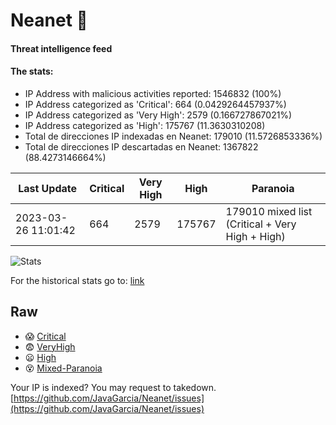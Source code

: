 # Neanet :hocho:
#### Threat intelligence feed
#### The stats:

- IP Address with malicious activities reported: 1546832 (100%)
- IP Address categorized as 'Critical':  664 (0.0429264457937%)
- IP Address categorized as 'Very High':  2579 (0.166727867021%)
- IP Address categorized as 'High':  175767 (11.3630310208)
- Total de direcciones IP indexadas en Neanet:  179010 (11.5726853336%)
- Total de direcciones IP descartadas en Neanet:  1367822 (88.4273146664%)

| Last Update | Critical | Very High | High | Paranoia |
| --- | --- | --- | --- | --- |
| 2023-03-26 11:01:42 | 664 | 2579 | 175767 | 179010 mixed list (Critical + Very High + High)|

![Stats](https://docs.google.com/spreadsheets/d/e/2PACX-1vSnaNMIXVabIpDJjufMlzH7poXnshF3mgd8Is1g9ytUEzVsP5my4Trn8f-xkoLLQ38xpL3HtmUexLo6/pubchart?oid=501124687&format=image)

For the historical stats go to: [link](/stats.csv)
## Raw
- :scream: [Critical](https://raw.githubusercontent.com/JavaGarcia/Neanet/master/blacklists/neanet_critical.txt)
- :fearful: [VeryHigh](https://raw.githubusercontent.com/JavaGarcia/Neanet/master/blacklists/neanet_veryHigh.txtt)
- :frowning: [High](https://raw.githubusercontent.com/JavaGarcia/Neanet/master/blacklists/neanet_high.txt)
- :dizzy_face: [Mixed-Paranoia](https://raw.githubusercontent.com/JavaGarcia/Neanet/master/blacklists/neanet_all.txt)


Your IP is indexed? You may request to takedown. [https://github.com/JavaGarcia/Neanet/issues](https://github.com/JavaGarcia/Neanet/issues)






















































































































































































































































































































































































































































































































































































































































































































































































































































































































































































































































































































































































































































































































































































































































































































































































































































































































































































































































































































































































































































































































































































































































































































































































































































































































































































































































































































































































































































































































































































































































































































































































































































































































































































































































































































































































































































































































































































































































































































































































































































































































































































































































































































































































































































































































































































































































































































































































































































































































































































































































































































































































































































































































































































































































































































































































































































































































































































































































































































































































































































































































































































































































































































































































































































































































































































































































































































































































































































































































































































































































































































































































































































































































































































































































































































































































































































































































































































































































































































































































































































































































































































































































































































































































































































































































































































































































































































































































































































































































































































































































































































































































































































































































































































































































































































































































































































































































































































































































































































































































































































































































































































































































































































































